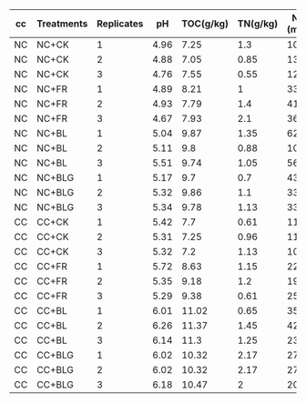 | cc   | Treatments | Replicates | pH   | TOC(g/kg) | TN(g/kg) | NO3-(mg/kg) | P(mg/kg) | K(mg/kg) | Cu(mg/kg) | Zn(mg/kg) | Bd(g/cm3) | PR(Mpa) | WSA(%) | AWC(%) | Dehy (µg/g) | 16S/18S | ureC(GU /g) | phoA(GU /g) | cbbl(GU /g) | HPC(CFU /g) |
| ---- | ---------- | ---------- | ---- | --------- | -------- | ----------- | -------- | -------- | --------- | --------- | --------- | ------- | ------ | ------ | ----------- | ------- | ----------- | ----------- | ----------- | ----------- |
| NC   | NC+CK      | 1          | 4.96 | 7.25      | 1.3      | 10.65       | 4.27     | 155      | 0.87      | 2.4       | 1.35      | 1.96    | 67.5   | 18.35  | 213         | 3.59    | 9.57E+09    | 7.78E+08    | 2.55E+07    | 3.79E+07    |
| NC   | NC+CK      | 2          | 4.88 | 7.05      | 0.85     | 13.88       | 4.18     | 170      | 0.79      | 2.77      | 1.38      | 1.99    | 68.5   | 17.2   | 151.39      | 1.08    | 1.27E+10    | 1.05E+09    | 2.72E+07    | 9.37E+06    |
| NC   | NC+CK      | 3          | 4.76 | 7.55      | 0.55     | 12.51       | 3.43     | 185      | 0.65      | 1.48      | 1.36      | 1.96    | 67.5   | 19.15  | 153.89      | 1.61    | 1.30E+10    | 1.13E+09    | 2.94E+07    | 1.10E+07    |
| NC   | NC+FR      | 1          | 4.89 | 8.21      | 1        | 33          | 5.68     | 175      | 0.86      | 1.36      | 1.36      | 1.79    | 66.5   | 24.1   | 102.87      | 2.25    | 1.02E+10    | 5.96E+08    | 2.30E+07    | 1.67E+07    |
| NC   | NC+FR      | 2          | 4.93 | 7.79      | 1.4      | 41.7        | 5.62     | 145      | 0.71      | 1.45      | 1.38      | 1.83    | 67.5   | 25.45  | 97.22       | 2.31    | 1.03E+10    | 6.03E+08    | 2.22E+07    | 1.26E+07    |
| NC   | NC+FR      | 3          | 4.67 | 7.93      | 2.1      | 36.35       | 7.26     | 165      | 0.75      | 2.07      | 1.37      | 1.8     | 66.5   | 23.5   | 153.61      | 1.65    | 1.23E+10    | 7.80E+08    | 4.56E+07    | 1.02E+07    |
| NC   | NC+BL      | 1          | 5.04 | 9.87      | 1.35     | 62.75       | 145.42   | 355      | 4.75      | 12.5      | 1.34      | 1.48    | 71.5   | 27.9   | 132.34      | 1.49    | 8.85E+09    | 8.44E+08    | 2.05E+07    | 1.94E+07    |
| NC   | NC+BL      | 2          | 5.11 | 9.8       | 0.88     | 101.5       | 128.63   | 455      | 4.72      | 10.78     | 1.35      | 1.52    | 72     | 30.15  | 133.3       | 1.17    | 9.17E+09    | 7.39E+08    | 2.31E+07    | 1.25E+07    |
| NC   | NC+BL      | 3          | 5.51 | 9.74      | 1.05     | 56.05       | 156.7    | 445      | 6.49      | 14.55     | 1.35      | 1.51    | 71.5   | 29.15  | 181.39      | 1.38    | 1.49E+10    | 7.33E+08    | 3.05E+07    | 1.68E+07    |
| NC   | NC+BLG     | 1          | 5.17 | 9.7       | 0.7      | 43.85       | 79.37    | 355      | 3.34      | 6.48      | 1.33      | 1.41    | 70.5   | 31.85  | 145.75      | 0.93    | 9.92E+09    | 1.54E+09    | 1.95E+07    | 1.94E+07    |
| NC   | NC+BLG     | 2          | 5.32 | 9.86      | 1.1      | 33.2        | 81.5     | 265      | 3.39      | 6.75      | 1.32      | 1.39    | 70.5   | 30.7   | 163.42      | 1.8     | 8.85E+09    | 7.99E+08    | 4.00E+07    | 1.52E+07    |
| NC   | NC+BLG     | 3          | 5.34 | 9.78      | 1.13     | 33.6        | 48.36    | 280      | 2.83      | 4.62      | 1.33      | 1.41    | 70     | 32.15  | 384.44      | 1.88    | 1.40E+10    | 8.29E+08    | 1.32E+07    | 1.52E+07    |
| CC   | CC+CK      | 1          | 5.42 | 7.7       | 0.61     | 11.27       | 4.3      | 210      | 0.72      | 4.05      | 1.33      | 1.89    | 71     | 21.15  | 171.66      | 1.4     | 1.30E+10    | 5.26E+08    | 1.16E+07    | 1.78E+07    |
| CC   | CC+CK      | 2          | 5.31 | 7.25      | 0.96     | 11.53       | 3.21     | 225      | 0.79      | 2.46      | 1.34      | 1.92    | 71     | 19.95  | 194.34      | 1.39    | 1.21E+10    | 4.84E+08    | 1.45E+07    | 1.81E+07    |
| CC   | CC+CK      | 3          | 5.32 | 7.2       | 1.13     | 10.51       | 4.38     | 180      | 0.67      | 1.61      | 1.34      | 1.91    | 70.5   | 22.15  | 293.9       | 3.38    | 1.08E+10    | 1.30E+09    | 6.16E+07    | 1.54E+07    |
| CC   | CC+FR      | 1          | 5.72 | 8.63      | 1.15     | 22.5        | 9.51     | 235      | 1.02      | 2.12      | 1.34      | 1.75    | 70.5   | 27.85  | 123.39      | 2.16    | 1.26E+10    | 9.89E+08    | 3.94E+07    | 1.41E+07    |
| CC   | CC+FR      | 2          | 5.35 | 9.18      | 1.2      | 19.8        | 3.5      | 175      | 0.64      | 1.14      | 1.35      | 1.77    | 69.5   | 29.4   | 151.9       | 2.29    | 8.61E+09    | 5.96E+08    | 3.38E+07    | 1.09E+07    |
| CC   | CC+FR      | 3          | 5.29 | 9.38      | 0.61     | 25.8        | 3.89     | 180      | 0.54      | 1.58      | 1.34      | 1.75    | 69.5   | 27.15  | 108.36      | 2.53    | 1.09E+10    | 9.51E+08    | 2.92E+07    | 1.32E+07    |
| CC   | CC+BL      | 1          | 6.01 | 11.02     | 0.65     | 35.42       | 63.12    | 365      | 2.97      | 6.17      | 1.29      | 1.44    | 73.5   | 32.2   | 352.07      | 1.64    | 1.77E+10    | 1.18E+09    | 3.43E+07    | 1.72E+07    |
| CC   | CC+BL      | 2          | 6.26 | 11.37     | 1.45     | 42.19       | 110.5    | 380      | 4.38      | 9.56      | 1.28      | 1.46    | 74.5   | 34.8   | 198.45      | 0.68    | 1.69E+10    | 6.97E+08    | 3.40E+07    | 1.52E+07    |
| CC   | CC+BL      | 3          | 6.14 | 11.3      | 1.25     | 23.4        | 59       | 310      | 2.33      | 4.26      | 1.3       | 1.45    | 73.5   | 34.2   | 124.95      | 1.28    | 1.38E+10    | 8.63E+08    | 4.09E+07    | 1.76E+07    |
| CC   | CC+BLG     | 1          | 6.02 | 10.32     | 2.17     | 27.05       | 56.8     | 345      | 2.54      | 5.5       | 1.25      | 1.36    | 72.5   | 34.9   | 228.96      | 2.13    | 1.27E+10    | 1.94E+09    | 4.73E+07    | 1.22E+07    |
| CC   | CC+BLG     | 2          | 6.02 | 10.32     | 2.17     | 27.05       | 56.8     | 345      | 2.54      | 5.5       | 1.25      | 1.36    | 72.5   | 34.9   | 309.53      | 1.83    | 1.95E+10    | 1.95E+09    | 3.86E+07    | 1.95E+07    |
| CC   | CC+BLG     | 3          | 6.18 | 10.47     | 2        | 20.4        | 64.62    | 260      | 2.47      | 5.3       | 1.26      | 1.34    | 72.5   | 33.85  | 152.44      | 1.94    | 1.25E+10    | 8.70E+08    | 3.17E+07    | 1.51E+07    |